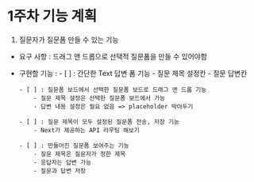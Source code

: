 # 1주차 기능 계획

1. 질문자가 질문폼 만들 수 있는 기능
  - 요구 사항 : 드래그 앤 드롭으로 선택적 질문폼을 만들 수 있어야함

  - 구현할 기능 : 
        - [ ] : 간단한 Text 답변 폼 기능
            - 질문 제목 설정칸
            - 질문 답변칸

        - [ ] : 질문폼 보드에서 선택한 질문폼 보드로 드래그 앤 드롭 기능
            - 질문 제목 설정은 선택한 질문폼 보드에서 가능
            - 답변 내용 설정은 필요 없음 => placeholder 박아두기

        - [ ] : 질문 제목이 모두 설정된 질문폼 전송, 저장 기능
            - Next가 제공하는 API 라우팅 해보기

        - [ ] : 만들어진 질문폼 보여주는 기능
            - 질문 제목은 질문자가 정한 제목
            - 응답자는 답변 가능
            - 질문과 답변 저장
